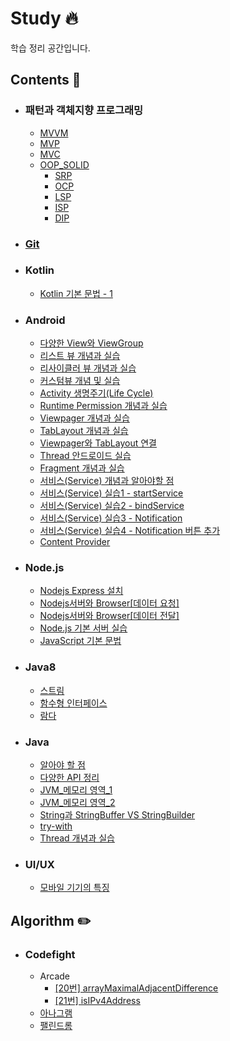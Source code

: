 # Study :fire:
학습 정리 공간입니다.

## Contents :green_book:
- ### 패턴과 객체지향 프로그래밍
  - [MVVM](http://heepie.tistory.com/212)
  - [MVP](http://heepie.tistory.com/219) 
  - [MVC](http://heepie.tistory.com/51)
  - [OOP_SOLID](https://github.com/Heepie/Study/tree/master/Contents/Java/OOP_SOLID)
    - [SRP](https://github.com/Heepie/Study/tree/master/Contents/Java/OOP_SOLID/SRP)
    - [OCP](https://github.com/Heepie/Study/tree/master/Contents/Java/OOP_SOLID/OCP)
    - [LSP](https://github.com/Heepie/Study/tree/master/Contents/Java/OOP_SOLID/LSP)
    - [ISP](https://github.com/Heepie/Study/tree/master/Contents/Java/OOP_SOLID/ISP)
    - [DIP](https://github.com/Heepie/Study/tree/master/Contents/Java/OOP_SOLID/DIP)

- ### [Git](https://github.com/Heepie/Study/tree/master/Contents/Git)

- ### Kotlin
  - [Kotlin 기본 문법 - 1](http://heepie.tistory.com/232)

- ### Android
  - [다양한 View와 ViewGroup](https://github.com/Heepie/Study/tree/master/Contents/Android/다양한%20View와%20ViewGroup)
  - [리스트 뷰 개념과 실습](https://github.com/Heepie/Study/blob/master/Contents/Android/리스트%20뷰%20개념과%20실습/Readme.md)
  - [리사이클러 뷰 개념과 실습](https://github.com/Heepie/Study/tree/master/Contents/Android/리사이클러%20뷰%20개념과%20실습)
  - [커스텀뷰 개념 및 실습](https://github.com/Heepie/Study/tree/master/Contents/Android/커스텀뷰%20개념%20및%20실습)
  - [Activity 생명주기(Life Cycle)](https://github.com/Heepie/Study/tree/master/Contents/Android/Activity%20생명주기(Life%20Cycle))
  - [Runtime Permission 개념과 실습
](https://github.com/Heepie/Study/tree/master/Contents/Android/Runtime%20Permission%20개념과%20실습)
  - [Viewpager 개념과 실습](https://github.com/Heepie/Study/tree/master/Contents/Android/Viewpager%20개념과%20실습)
  - [TabLayout 개념과 실습](https://github.com/Heepie/Study/tree/master/Contents/Android/TabLayout%20개념과%20실습)
  - [Viewpager와 TabLayout 연결](https://github.com/Heepie/Study/tree/master/Contents/Android/Viewpager와%20TabLayout%20연결)
  - [Thread 안드로이드 실습](https://github.com/Heepie/Study/tree/master/Contents/Android/Thread%20안드로이드%20실습)
  - [Fragment 개념과 실습](https://github.com/Heepie/Study/tree/master/Contents/Android/Fragment%20개념과%20실습)
  - [서비스(Service) 개념과 알아야할 점](https://github.com/Heepie/Study/tree/master/Contents/Android/서비스(Service)%20개념과%20알아야할%20점)
  - [서비스(Service) 실습1 - startService](https://github.com/Heepie/Study/tree/master/Contents/Android/서비스(Service)%20실습1%20-%20startService)
  - [서비스(Service) 실습2 - bindService](https://github.com/Heepie/Study/blob/master/Contents/Android/서비스(Service)%20실습2%20-%20bindService/)
  - [서비스(Service) 실습3 - Notification](https://github.com/Heepie/Study/tree/master/Contents/Android/서비스(Service)%20실습3%20-%20Notification)
  - [서비스(Service) 실습4 - Notification 버튼 추가](https://github.com/Heepie/Study/tree/master/Contents/Android/서비스(Service)%20실습4%20-%20Notification%20버튼%20추가)
  - [Content Provider](http://heepie.tistory.com/258)

- ### Node.js
  - [Nodejs Express 설치](http://heepie.tistory.com/205)
  - [Nodejs서버와 Browser[데이터 요청]](https://github.com/Heepie/Study/tree/master/Contents/Node/Nodejs서버와%20Browser%5B데이터%20요청%5D)
  - [Nodejs서버와 Browser[데이터 전달]](https://github.com/Heepie/Study/tree/master/Contents/Node/Nodejs서버와%20Browser%5B데이터%20전달%5D)
  - [Node.js 기본 서버 실습](https://github.com/Heepie/Study/tree/master/Contents/Node/Node.js%20기본%20서버%20실습)
  - [JavaScript 기본 문법](https://github.com/Heepie/Study/tree/master/Contents/Node/Javscript%20문법)

- ### Java8
  - [스트림](http://heepie.tistory.com/256)
  - [함수형 인터페이스](http://heepie.tistory.com/255)
  - [람다](http://heepie.tistory.com/200)
  
- ### Java
  - [알아야 할 점](https://github.com/Heepie/Study/tree/master/Contents/Java/알아야%20할%20점)
  - [다양한 API 정리](https://github.com/Heepie/Study/tree/master/Contents/Java/다양한%20API%20정리)
  - [JVM_메모리 영역_1](https://github.com/Heepie/Study/tree/master/Contents/Java/JVM%20메모리%20영역)
  - [JVM_메모리 영역_2](http://heepie.tistory.com/254)
  - [String과 StringBuffer VS StringBuilder](https://github.com/Heepie/Study/tree/master/Contents/Java/String과%20StringBuffer%20VS%20StringBuilder)
  - [try-with](https://github.com/Heepie/Study/tree/master/Contents/Java/try-with)
  - [Thread 개념과 실습](https://github.com/Heepie/Study/tree/master/Contents/Java/Thread%20개념과%20실습)

- ### UI/UX
  - [모바일 기기의 특징](http://heepie.tistory.com/257)

## Algorithm :pencil2:
- ### Codefight
  - Arcade
    - [[20번] arrayMaximalAdjacentDifference](https://github.com/Heepie/Study/tree/master/Algorithm/codefight/Arcade/%5B20번%5D%20arrayMaximalAdjacentDifference)
    - [[21번] isIPv4Address](https://github.com/Heepie/Study/tree/master/Algorithm/codefight/Arcade/%5B21번%5D%20isIPv4Address)
  - [아나그램](https://github.com/Heepie/Study/tree/master/Algorithm/codefight/Anagram)
  - [팰린드롬](https://github.com/Heepie/Study/tree/master/Algorithm/codefight/Palindrome)
